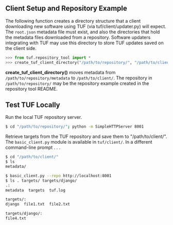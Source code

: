 ## Client Setup and Repository Example ##

The following function creates a directory structure that a client 
downloading new software using TUF (via tuf/client/updater.py) will expect.
The `root.json` metadata file must exist, and also the directories that hold the
metadata files downloaded from a repository.  Software updaters integrating with
TUF may use this directory to store TUF updates saved on the client side.

```python
>>> from tuf.repository_tool import *
>>> create_tuf_client_directory("/path/to/repository/", "/path/to/client/")
```

**create_tuf_client_directory()** moves metadata from `/path/to/repository/metadata`
to `/path/to/client/`.  The repository in `/path/to/repository/` may be the repository
example created in the repository tool README.


## Test TUF Locally ##
Run the local TUF repository server.
```Bash
$ cd "/path/to/repository/"; python -m SimpleHTTPServer 8001
```

Retrieve targets from the TUF repository and save them to "/path/to/client/".  The
`basic_client.py` module is available in `tuf/client/`.
In a different command-line prompt . . .
```Bash
$ cd "/path/to/client/"
$ ls
metadata/

$ basic_client.py --repo http://localhost:8001
$ ls . targets/ targets/django/
.:
metadata  targets  tuf.log

targets/:
django  file1.txt  file2.txt

targets/django/:
file4.txt
```
